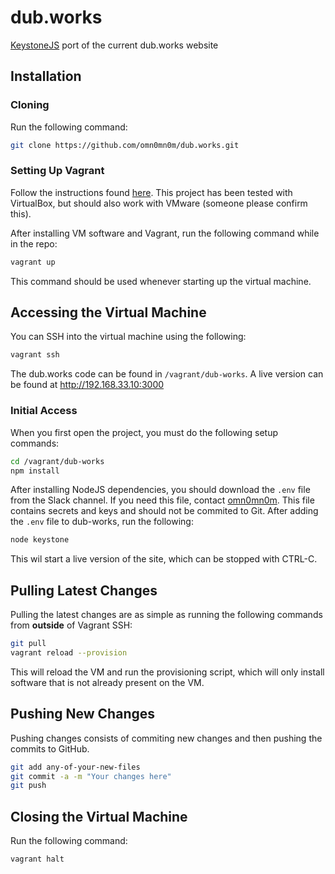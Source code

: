 # dub.works
[KeystoneJS](http://keystonejs.com/) port of the current dub.works website

## Installation
### Cloning
Run the following command:
```bash
git clone https://github.com/omn0mn0m/dub.works.git
```

### Setting Up Vagrant
Follow the instructions found [here](https://www.vagrantup.com/intro/getting-started/install.html). This project has been tested with VirtualBox, but should also work with VMware (someone please confirm this).

After installing VM software and Vagrant, run the following command while in the repo:

```bash
vagrant up
```

This command should be used whenever starting up the virtual machine.

## Accessing the Virtual Machine
You can SSH into the virtual machine using the following:

```bash
vagrant ssh
```

The dub.works code can be found in `/vagrant/dub-works`. A live version can be found at http://192.168.33.10:3000

### Initial Access
When you first open the project, you must do the following setup commands:

```bash
cd /vagrant/dub-works
npm install
```

After installing NodeJS dependencies, you should download the `.env` file from the Slack channel. If you need this file, contact [omn0mn0m](mailto:tranngocnam97@gmail.com). This file contains secrets and keys and should not be commited to Git. After adding the `.env` file to dub-works, run the following:

```bash
node keystone
```

This wil start a live version of the site, which can be stopped with CTRL-C.

## Pulling Latest Changes
Pulling the latest changes are as simple as running the following commands from **outside** of Vagrant SSH:

```bash
git pull
vagrant reload --provision
```

This will reload the VM and run the provisioning script, which will only install software that is not already present on the VM.

## Pushing New Changes
Pushing changes consists of commiting new changes and then pushing the commits to GitHub.

```bash
git add any-of-your-new-files
git commit -a -m "Your changes here"
git push
```

## Closing the Virtual Machine
Run the following command:

```bash
vagrant halt
```
